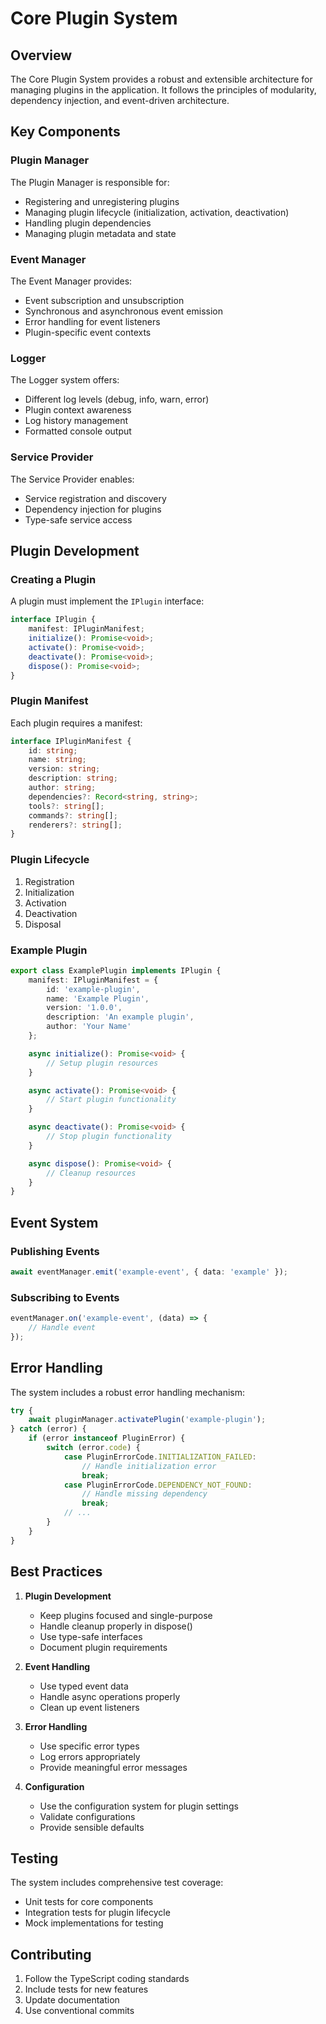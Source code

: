 # Core Plugin System

## Overview
The Core Plugin System provides a robust and extensible architecture for managing plugins in the application. It follows the principles of modularity, dependency injection, and event-driven architecture.

## Key Components

### Plugin Manager
The Plugin Manager is responsible for:
- Registering and unregistering plugins
- Managing plugin lifecycle (initialization, activation, deactivation)
- Handling plugin dependencies
- Managing plugin metadata and state

### Event Manager
The Event Manager provides:
- Event subscription and unsubscription
- Synchronous and asynchronous event emission
- Error handling for event listeners
- Plugin-specific event contexts

### Logger
The Logger system offers:
- Different log levels (debug, info, warn, error)
- Plugin context awareness
- Log history management
- Formatted console output

### Service Provider
The Service Provider enables:
- Service registration and discovery
- Dependency injection for plugins
- Type-safe service access

## Plugin Development

### Creating a Plugin
A plugin must implement the `IPlugin` interface:

```typescript
interface IPlugin {
    manifest: IPluginManifest;
    initialize(): Promise<void>;
    activate(): Promise<void>;
    deactivate(): Promise<void>;
    dispose(): Promise<void>;
}
```

### Plugin Manifest
Each plugin requires a manifest:

```typescript
interface IPluginManifest {
    id: string;
    name: string;
    version: string;
    description: string;
    author: string;
    dependencies?: Record<string, string>;
    tools?: string[];
    commands?: string[];
    renderers?: string[];
}
```

### Plugin Lifecycle
1. Registration
2. Initialization
3. Activation
4. Deactivation
5. Disposal

### Example Plugin

```typescript
export class ExamplePlugin implements IPlugin {
    manifest: IPluginManifest = {
        id: 'example-plugin',
        name: 'Example Plugin',
        version: '1.0.0',
        description: 'An example plugin',
        author: 'Your Name'
    };

    async initialize(): Promise<void> {
        // Setup plugin resources
    }

    async activate(): Promise<void> {
        // Start plugin functionality
    }

    async deactivate(): Promise<void> {
        // Stop plugin functionality
    }

    async dispose(): Promise<void> {
        // Cleanup resources
    }
}
```

## Event System

### Publishing Events
```typescript
await eventManager.emit('example-event', { data: 'example' });
```

### Subscribing to Events
```typescript
eventManager.on('example-event', (data) => {
    // Handle event
});
```

## Error Handling
The system includes a robust error handling mechanism:

```typescript
try {
    await pluginManager.activatePlugin('example-plugin');
} catch (error) {
    if (error instanceof PluginError) {
        switch (error.code) {
            case PluginErrorCode.INITIALIZATION_FAILED:
                // Handle initialization error
                break;
            case PluginErrorCode.DEPENDENCY_NOT_FOUND:
                // Handle missing dependency
                break;
            // ...
        }
    }
}
```

## Best Practices

1. **Plugin Development**
   - Keep plugins focused and single-purpose
   - Handle cleanup properly in dispose()
   - Use type-safe interfaces
   - Document plugin requirements

2. **Event Handling**
   - Use typed event data
   - Handle async operations properly
   - Clean up event listeners

3. **Error Handling**
   - Use specific error types
   - Log errors appropriately
   - Provide meaningful error messages

4. **Configuration**
   - Use the configuration system for plugin settings
   - Validate configurations
   - Provide sensible defaults

## Testing
The system includes comprehensive test coverage:
- Unit tests for core components
- Integration tests for plugin lifecycle
- Mock implementations for testing

## Contributing
1. Follow the TypeScript coding standards
2. Include tests for new features
3. Update documentation
4. Use conventional commits 